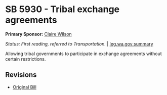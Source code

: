 # SB 5930 - Tribal exchange agreements
**Primary Sponsor:** [Claire Wilson](/person/leg/wilson_cl.md)

*Status: First reading, referred to Transportation.* | [leg.wa.gov summary](https://app.leg.wa.gov/billsummary?BillNumber=5930&Year=2021)

Allowing tribal governments to participate in exchange agreements without certain restrictions.

## Revisions
* [Original Bill](1/)